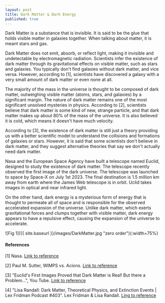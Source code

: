 ```yaml
---
layout: post
title: Dark Matter & Dark Energy
published: true
---
```


Dark Matter is a substance that is invisible. It is said to be the glue that holds visible matter in galaxies together. When talking about matter, it is meant stars and gas. 

Dark Matter does not emit, absorb, or reflect light, making it invisible and undetectable by electromagnetic radiation. Scientists infer the existence of dark matter through its gravitational effects on visible matter, such as stars and galaxies. You typically don't find galaxies without dark matter, and vice versa. However, according to [1], scientists have discovered a galaxy with a very small amount of dark matter or even none at all.

The majority of the mass in the universe is thought to be composed of dark matter, outweighing visible matter (atoms, stars, and galaxies) by a significant margin. The nature of dark matter remains one of the most significant unsolved mysteries in physics. According to [2], scientists believe that dark matter is some kind of new, strange particle, and that dark matter makes up about 80% of the mass of the universe. It is also believed it is cold, which means it doesn't have much velocity.

According to [3], the existence of dark matter is still just a theory providing us with a better scientific model to understand the collisions and formations of galaxies or stars. However, it is said that some scientists don't believe in dark matter, and they suggest alternative theories that say we don't actually need dark matter.

Nasa and the European Space Agency have built a telescope named Euclid, designed to study the existence of dark matter. The telescope recently observed the first image of the dark universe. The telescope was launched to space by Space-X on July 1st 2023. The final destination is 1.5 million km away from earth where the James Web telescope is in orbit. Uclid takes images in optical and near infrared light. 

On the other hand, dark energy is a mysterious form of energy that is thought to permeate all of space and is responsible for the observed accelerated expansion of the universe. Unlike dark matter, which exerts gravitational forces and clumps together with visible matter, dark energy appears to have a repulsive effect, causing the expansion of the universe to accelerate.

<!--It is usually talked about if dark matter really exist or if we need to rethink our current understanding of gravity. 

weakly interacting massive particles (WIMPs) and axions-->

![Fig 1]({{ site.baseurl }}/images/DarkMatter.jpg "zero order"){:width=75%}  

<!--
## Update - 2023.12.06

According to [4], people know that dark matter exists because of its gravitational force. Dark matter have very big gravitational force compared to particles. Gravity is very weak force compared to other forces
-->

#### References
[1] Nasa. [Link to reference](https://science.nasa.gov/astrophysics/focus-areas/what-is-dark-energy/)

[2] Paul M. Sutter, WIMPS vs. Acions. [Link to reference](https://www.universetoday.com/151836/wimps-vs-axions-what-is-dark-matter/)

[3] "Euclid's First Images Proved that Dark Matter is Real! But there a Problem...", You Tube. [Link to reference](https://www.youtube.com/watch?v=rw9XbNG546U)

[4] "Lisa Randall: Dark Matter, Theoretical Physics, and Extinction Events | Lex Fridman Podcast #403". Lex Fridman & Lisa Randall. [Ling to reference](https://www.youtube.com/watch?v=VPaOy3G1-2A)
